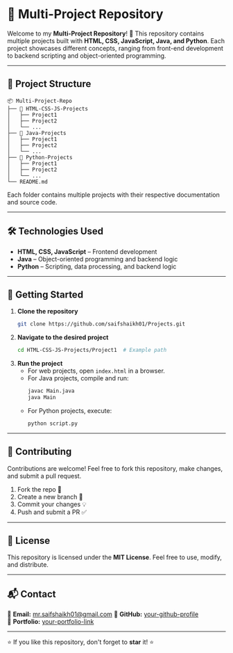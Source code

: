 # 🚀 Multi-Project Repository

Welcome to my **Multi-Project Repository**! 🎉 This repository contains multiple projects built with **HTML, CSS, JavaScript, Java, and Python**. Each project showcases different concepts, ranging from front-end development to backend scripting and object-oriented programming.

---

## 📂 Project Structure

```
📦 Multi-Project-Repo
├── 📁 HTML-CSS-JS-Projects
│   ├── Project1
│   ├── Project2
│   └── ...
├── 📁 Java-Projects
│   ├── Project1
│   ├── Project2
│   └── ...
├── 📁 Python-Projects
│   ├── Project1
│   ├── Project2
│   └── ...
└── README.md
```

Each folder contains multiple projects with their respective documentation and source code.

---

## 🛠️ Technologies Used

- **HTML, CSS, JavaScript** – Frontend development
- **Java** – Object-oriented programming and backend logic
- **Python** – Scripting, data processing, and backend logic

---

## 🚀 Getting Started

1. **Clone the repository**
   ```bash
   git clone https://github.com/saifshaikh01/Projects.git
   ```
2. **Navigate to the desired project**
   ```bash
   cd HTML-CSS-JS-Projects/Project1  # Example path
   ```
3. **Run the project**
   - For web projects, open `index.html` in a browser.
   - For Java projects, compile and run:
     ```bash
     javac Main.java
     java Main
     ```
   - For Python projects, execute:
     ```bash
     python script.py
     ```

---

## 🎯 Contributing

Contributions are welcome! Feel free to fork this repository, make changes, and submit a pull request.

1. Fork the repo 🍴
2. Create a new branch 🚀
3. Commit your changes 💡
4. Push and submit a PR ✅

---

## 📜 License

This repository is licensed under the **MIT License**. Feel free to use, modify, and distribute.

---

## 📬 Contact

📧 **Email:** mr.saifshaikh01@gmail.com 
🔗 **GitHub:** [your-github-profile](https://github.com/saifshaikh01)  
🔗 **Portfolio:** [your-portfolio-link](https://portfoliocs.com)  

---

⭐ If you like this repository, don't forget to **star** it! ⭐

